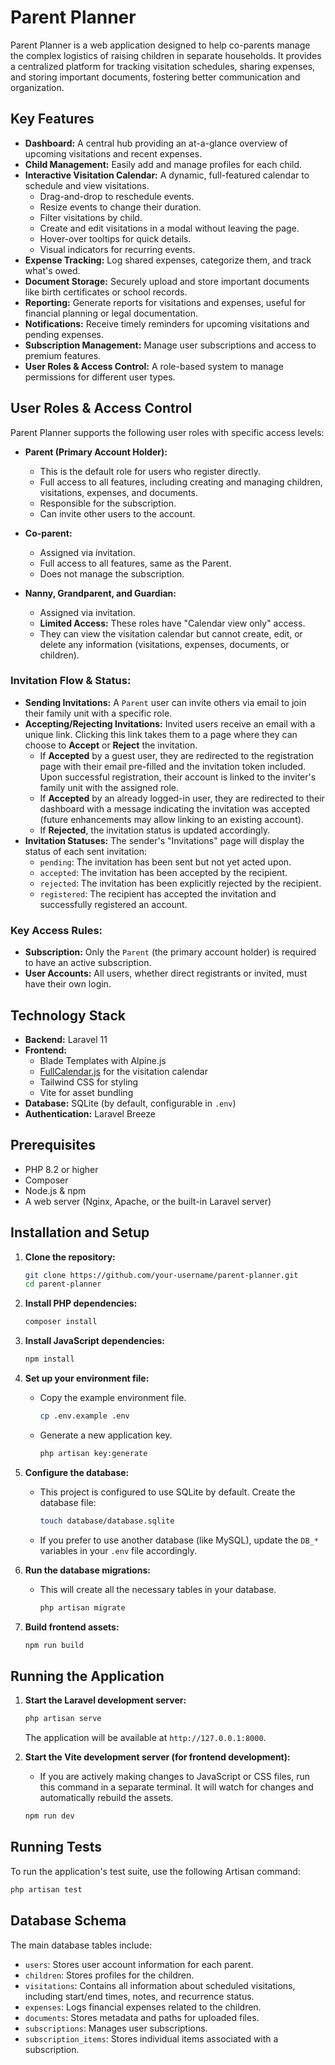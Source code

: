 # Parent Planner

Parent Planner is a web application designed to help co-parents manage the complex logistics of raising children in separate households. It provides a centralized platform for tracking visitation schedules, sharing expenses, and storing important documents, fostering better communication and organization.

## Key Features

*   **Dashboard:** A central hub providing an at-a-glance overview of upcoming visitations and recent expenses.
*   **Child Management:** Easily add and manage profiles for each child.
*   **Interactive Visitation Calendar:** A dynamic, full-featured calendar to schedule and view visitations.
    *   Drag-and-drop to reschedule events.
    *   Resize events to change their duration.
    *   Filter visitations by child.
    *   Create and edit visitations in a modal without leaving the page.
    *   Hover-over tooltips for quick details.
    *   Visual indicators for recurring events.
*   **Expense Tracking:** Log shared expenses, categorize them, and track what's owed.
*   **Document Storage:** Securely upload and store important documents like birth certificates or school records.
*   **Reporting:** Generate reports for visitations and expenses, useful for financial planning or legal documentation.
*   **Notifications:** Receive timely reminders for upcoming visitations and pending expenses.
*   **Subscription Management:** Manage user subscriptions and access to premium features.
*   **User Roles & Access Control:** A role-based system to manage permissions for different user types.

## User Roles & Access Control

Parent Planner supports the following user roles with specific access levels:

*   **Parent (Primary Account Holder):**
    *   This is the default role for users who register directly.
    *   Full access to all features, including creating and managing children, visitations, expenses, and documents.
    *   Responsible for the subscription.
    *   Can invite other users to the account.

*   **Co-parent:**
    *   Assigned via invitation.
    *   Full access to all features, same as the Parent.
    *   Does not manage the subscription.

*   **Nanny, Grandparent, and Guardian:**
    *   Assigned via invitation.
    *   **Limited Access:** These roles have "Calendar view only" access.
    *   They can view the visitation calendar but cannot create, edit, or delete any information (visitations, expenses, documents, or children).

### Invitation Flow & Status:

*   **Sending Invitations:** A `Parent` user can invite others via email to join their family unit with a specific role.
*   **Accepting/Rejecting Invitations:** Invited users receive an email with a unique link. Clicking this link takes them to a page where they can choose to **Accept** or **Reject** the invitation.
    *   If **Accepted** by a guest user, they are redirected to the registration page with their email pre-filled and the invitation token included. Upon successful registration, their account is linked to the inviter's family unit with the assigned role.
    *   If **Accepted** by an already logged-in user, they are redirected to their dashboard with a message indicating the invitation was accepted (future enhancements may allow linking to an existing account).
    *   If **Rejected**, the invitation status is updated accordingly.
*   **Invitation Statuses:** The sender's "Invitations" page will display the status of each sent invitation:
    *   `pending`: The invitation has been sent but not yet acted upon.
    *   `accepted`: The invitation has been accepted by the recipient.
    *   `rejected`: The invitation has been explicitly rejected by the recipient.
    *   `registered`: The recipient has accepted the invitation and successfully registered an account.

### Key Access Rules:

*   **Subscription:** Only the `Parent` (the primary account holder) is required to have an active subscription.
*   **User Accounts:** All users, whether direct registrants or invited, must have their own login.

## Technology Stack

*   **Backend:** Laravel 11
*   **Frontend:**
    *   Blade Templates with Alpine.js
    *   [FullCalendar.js](https://fullcalendar.io/) for the visitation calendar
    *   Tailwind CSS for styling
    *   Vite for asset bundling
*   **Database:** SQLite (by default, configurable in `.env`)
*   **Authentication:** Laravel Breeze

## Prerequisites

*   PHP 8.2 or higher
*   Composer
*   Node.js & npm
*   A web server (Nginx, Apache, or the built-in Laravel server)

## Installation and Setup

1.  **Clone the repository:**
    ```bash
    git clone https://github.com/your-username/parent-planner.git
    cd parent-planner
    ```

2.  **Install PHP dependencies:**
    ```bash
    composer install
    ```

3.  **Install JavaScript dependencies:**
    ```bash
    npm install
    ```

4.  **Set up your environment file:**
    *   Copy the example environment file.
        ```bash
        cp .env.example .env
        ```
    *   Generate a new application key.
        ```bash
        php artisan key:generate
        ```

5.  **Configure the database:**
    *   This project is configured to use SQLite by default. Create the database file:
        ```bash
        touch database/database.sqlite
        ```
    *   If you prefer to use another database (like MySQL), update the `DB_*` variables in your `.env` file accordingly.

6.  **Run the database migrations:**
    *   This will create all the necessary tables in your database.
        ```bash
        php artisan migrate
        ```

7.  **Build frontend assets:**
    ```bash
    npm run build
    ```

## Running the Application

1.  **Start the Laravel development server:**
    ```bash
    php artisan serve
    ```
    The application will be available at `http://127.0.0.1:8000`.

2.  **Start the Vite development server (for frontend development):**
    *   If you are actively making changes to JavaScript or CSS files, run this command in a separate terminal. It will watch for changes and automatically rebuild the assets.
    ```bash
    npm run dev
    ```

## Running Tests

To run the application's test suite, use the following Artisan command:

```bash
php artisan test
```

## Database Schema

The main database tables include:

*   `users`: Stores user account information for each parent.
*   `children`: Stores profiles for the children.
*   `visitations`: Contains all information about scheduled visitations, including start/end times, notes, and recurrence status.
*   `expenses`: Logs financial expenses related to the children.
*   `documents`: Stores metadata and paths for uploaded files.
*   `subscriptions`: Manages user subscriptions.
*   `subscription_items`: Stores individual items associated with a subscription.